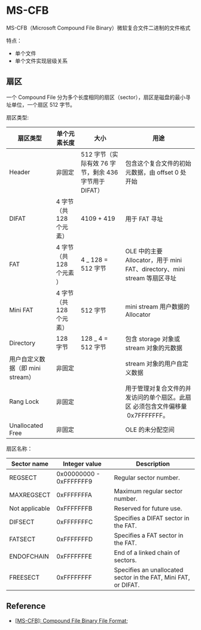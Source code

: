 # MS-CFB

MS-CFB（Microsoft Compound File Binary）微软复合文件二进制的文件格式

特点：

- 单个文件
- 单个文件实现层级关系

## 扇区

一个 Compound File 分为多个长度相同的扇区（sector），扇区是磁盘的最小寻址单位，一个扇区 512 字节。

扇区类型:

| 扇区类型                         | 单个元素长度             | 大小                                                  | 用途                                                                            |
| -------------------------------- | ------------------------ | ----------------------------------------------------- | ------------------------------------------------------------------------------- |
| Header                           | 非固定                   | 512 字节（实际有效 76 字节，剩余 436 字节用于 DIFAT） | 包含这个复合文件的初始元数据，由 offset 0 处开始                                |
| DIFAT                            | 4 字节（共 128 个元素）  | 4109 + 419                                            | 用于 FAT 寻址                                                                   |
| FAT                              | 4 字节（共 128 个元素 ） | 4 \_ 128 = 512 字节                                   | OLE 中的主要 Allocator，用于 mini FAT、directory、mini stream 等扇区寻址        |
| Mini FAT                         | 4 字节（共 128 个元素）  | 512 字节                                              | mini stream 用户数据的 Allocator                                                |
| Directory                        | 128 字节                 | 128 \_ 4 = 512 字节                                   | 包含 storage 对象或 stream 对象的元数据                                         |
| 用户自定义数据（即 mini stream） | 非固定                   |                                                       | stream 对象的用户自定义数据                                                     |
| Rang Lock                        | 非固定                   |                                                       | 用于管理对复合文件的并发访问的单个扇区。此扇区 必须包含文件偏移量  0x7FFFFFFF。 |
| Unallocated Free                 | 非固定                   |                                                       | OLE 的未分配空间                                                                |

扇区名称：

| Sector name    | Integer value           | Description                                                     |
| -------------- | ----------------------- | --------------------------------------------------------------- |
| REGSECT        | 0x00000000 - 0xFFFFFFF9 | Regular sector number.                                          |
| MAXREGSECT     | 0xFFFFFFFA              | Maximum regular sector number.                                  |
| Not applicable | 0xFFFFFFFB              | Reserved for future use.                                        |
| DIFSECT        | 0xFFFFFFFC              | Specifies a DIFAT sector in the FAT.                            |
| FATSECT        | 0xFFFFFFFD              | Specifies a FAT sector in the FAT.                              |
| ENDOFCHAIN     | 0xFFFFFFFE              | End of a linked chain of sectors.                               |
| FREESECT       | 0xFFFFFFFF              | Specifies an unallocated sector in the FAT, Mini FAT, or DIFAT. |

## Reference

- [[MS-CFB]: Compound File Binary File Format](https://learn.microsoft.com/en-us/openspecs/windows_protocols/ms-cfb);
